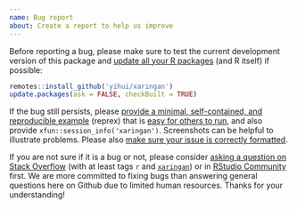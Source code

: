 ```yaml
---
name: Bug report
about: Create a report to help us improve
---
```


Before reporting a bug, please make sure to test the current development version of this package and [update all your R packages](https://yihui.name/en/2017/05/when-in-doubt-upgrade/) (and R itself) if possible:

```r
remotes::install_github('yihui/xaringan')
update.packages(ask = FALSE, checkBuilt = TRUE)
```

If the bug still persists, please [provide a minimal, self-contained, and reproducible example](https://yihui.name/en/2017/09/the-minimal-reprex-paradox/) (reprex) that is [easy for others to run](https://yihui.name/en/2018/06/copy-and-run/), and also provide `xfun::session_info('xaringan')`. Screenshots can be helpful to illustrate problems. Please also [make sure your issue is correctly formatted](https://yihui.name/en/2018/05/github-issue-format/).

If you are not sure if it is a bug or not, please consider [asking a question on Stack Overflow](https://yihui.name/en/2017/08/so-gh-email/) (with at least tags `r` and [`xaringan`](https://stackoverflow.com/tags/xaringan)) or in [RStudio Community](https://community.rstudio.com) first. We are more committed to fixing bugs than answering general questions here on Github due to limited human resources. Thanks for your understanding!
